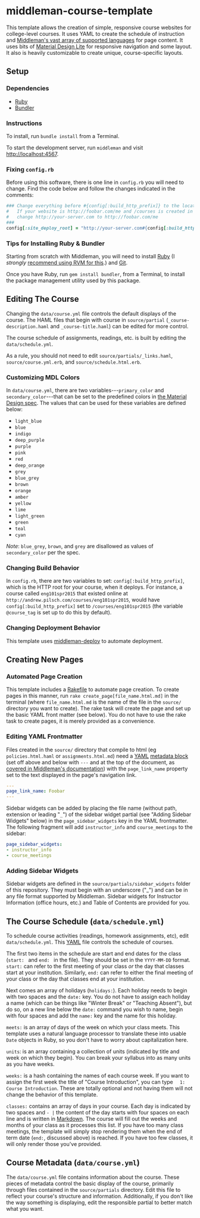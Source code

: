 # middleman-course-template

This template allows the creation of simple, responsive course websites for college-level courses. It uses YAML to create the schedule of instruction and [Middleman's vast array of supported languages](https://middlemanapp.com/basics/templating_language/) for page content. It uses bits of [Material Design Lite](http://getmdl.io/) for responsive navigation and some layout. It also is heavily customizable to create unique, course-specific layouts.

## Setup

### Dependencies

* [Ruby](https://www.ruby-lang.org/)
* [Bundler](http://bundler.io/)

### Instructions

To install, run `bundle install` from a Terminal.

To start the development server, run `middleman` and visit [http://localhost:4567](http://localhost:4567).

### Fixing `config.rb`

Before using this software, there is one line in `config.rb` you will need to change. Find the code below and follow the changes indicated in the comments:

~~~ ruby
### Change everything before #{config[:build_http_prefix]} to the location you will be deploying these courses.
#   If your website is http://foobar.com/me and /courses is created in that directory,
#   change http://your-server.com to http://foobar.com/me
###
config[:site_deploy_root] = "http://your-server.com#{config[:build_http_prefix]}"
~~~

### Tips for Installing Ruby & Bundler

Starting from scratch with Middleman, you will need to install [Ruby](https://www.ruby-lang.org) (I *strongly* [recommend using RVM for this](http://rvm.io).) and [Git](http://git-scm.com/).

Once you have Ruby, run `gem install bundler`, from a Terminal, to install the package management utility used by this package.

## Editing The Course

Changing the `data/course.yml` file controls the default displays of the course. The <abbv>HAML</abbv> files that begin with course in `source/partial` (`_course-description.haml` and `_course-title.haml`) can be edited for more control.

The course schedule of assignments, readings, etc. is built by editing the `data/schedule.yml`.

As a rule, you should not need to edit `source/partials/_links.haml`, `source/course.yml.erb`, and `source/schedule.html.erb`.

### Customizing MDL Colors

In `data/course.yml`, there are two variables---`primary_color` and `secondary_color`---that can be set to the predefined colors in [the Material Design spec](https://material.google.com/style/color.html#). The values that can be used for these variables are defined below:

- `light_blue`
- `blue`
- `indigo`
- `deep_purple`
- `purple`
- `pink`
- `red`
- `deep_orange`
- `grey`
- `blue_grey`
- `brown`
- `orange`
- `amber`
- `yellow`
- `lime`
- `light_green`
- `green`
- `teal`
- `cyan`

*Note*: `blue_grey`, `brown`, and `grey` are disallowed as values of `secondary_color` per the spec.

### Changing Build Behavior

In `config.rb`, there are two variables to set: `config[:build_http_prefix]`, which is the HTTP root for your course, when it deploys. For instance, a course called `eng101spr2015` that existed online at `http://andrew.pilsch.com/courses/eng101spr2015`, would have `config[:build_http_prefix]` set to `/courses/eng101spr2015` (the variable `@course_tag` is set up to do this by default). 

### Changing Deployment Behavior

This template uses [middleman-deploy](https://github.com/middleman-contrib/middleman-deploy) to automate deployment.

## Creating New Pages

### Automated Page Creation

This template includes a [Rakefile](https://github.com/ruby/rake) to automate page creation. To create pages in this manner, run `rake create_page[file_name.html.md]` in the terminal (where `file_name.html.md` is the name of the file in the `source/` directory you want to create). The rake task will create the page and set up the basic YAML front matter (see below). You do not have to use the rake task to create pages, it is merely provided as a convenience.

### Editing YAML Frontmatter

Files created in the `source/` directory that compile to html (eg `policies.html.haml` or `assignments.html.md`) need a [YAML](http://yaml.org) [metadata block](https://middlemanapp.com/basics/frontmatter/) (set off above and below with `---` and at the top of the document, as [covered in Middleman's documentation](https://middlemanapp.com/basics/frontmatter/)) with the `page_link_name` property set to the text displayed in the page's navigation link.

``` yaml
---
page_link_name: Foobar
---
```

Sidebar widgets can be added by placing the file name (without path, extension or leading "`_`") of the sidebar widget partial (see "Adding Sidebar Widgets" below) in the `page_sidebar_widgets` key in the YAML frontmatter. The following fragment will add `instructor_info` and `course_meetings` to the sidebar:

~~~ yaml
page_sidebar_widgets:
- instructor_info
- course_meetings
~~~

### Adding Sidebar Widgets

Sidebar widgets are defined in the `source/partials/sidebar_widgets` folder of this repository. They must begin with an underscore ("_") and can be in any file format supported by Middleman. Sidebar widgets for Instructor Information (office hours, etc.) and Table of Contents are provided for you.

## The Course Schedule (`data/schedule.yml`)

To schedule course activities (readings, homework assignments, etc), edit `data/schedule.yml`. This [YAML](http://yaml.org) file controls the schedule of courses.

The first two items in the schedule are start and end dates for the class (`start: ` and `end: ` in the file). They should be set in the `YYYY-MM-DD` format. `start:` can refer to the first meeting of your class *or* the day that classes start at your institution. Similarly, `end:` can refer to either the final meeting of your class or the day that classes end at your institution.

Next comes an array of holidays (`holidays:`). Each holiday needs to begin with two spaces and the `date:` key. You do not have to assign each holiday a name (which can be things like "Winter Break" or "Teaching Absent"), but do so, on a new line below the `date:` command you wish to name, begin with four spaces and add the `name:` key and the name for this holiday.

`meets:` is an array of days of the week on which your class meets. This template uses a natural language processor to translate these into usable `Date` objects in Ruby, so you don't have to worry about capitalization here.

`units`: is an array containing a collection of units (indicated by title and week on which they begin). You can break your syllabus into as many units as you have weeks.

`weeks:` is a hash containing the names of each course week. If you want to assign the first week the title of "Course Introduction", you can type `  1: Course Introduction`. These are totally optional and not having them will not change the behavior of this template.

`classes:` contains an array of days in your course. Each day is indicated by two spaces and `- |` the content of the day starts with four spaces on each line and is written in [Markdown](http://daringfireball.net/projects/markdown/). The course will fill out the weeks and months of your class as it processes this list. If you have too many class meetings, the template will simply stop rendering them when the end of term date (`end:`, discussed above) is reached. If you have too few classes, it will only render those you've provided.

## Course Metadata (`data/course.yml`)

The `data/course.yml` file contains information about the course. These pieces of metadata control the basic display of the course, primarily through files contained in the `source/partials` directory. Edit this file to reflect your course's structure and information. Additionally, if you don't like the way something is displaying, edit the responsible partial to better match what you want.